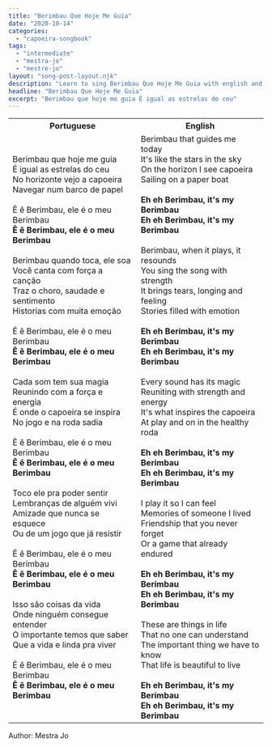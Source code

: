 ```yaml
---
title: "Berimbau Que Hoje Me Guia"
date: "2020-10-14"
categories: 
  - "capoeira-songbook"
tags: 
  - "intermediate"
  - "mestra-jo"
  - "mestre-jo"
layout: "song-post-layout.njk"
description: "Learn to sing Berimbau Que Hoje Me Guia with english and portuguese translations along with a video to help you learn."
headline: "Berimbau Que Hoje Me Guia"
excerpt: "Berimbau que hoje me guia É igual as estrelas do ceu"
---
```


<table class="capoeira-table">
    <tr class="header-row">
        <th>Portuguese</th>
        <th>English</th>
    </tr>
    <tr>
        <td>
            Berimbau que hoje me guia<br>
            É igual as estrelas do ceu<br>
            No horizonte vejo a capoeira<br>
            Navegar num barco de papel<br><br>
            Ê ê Berimbau, ele é o meu Berimbau<br>
            <strong>Ê ê Berimbau, ele é o meu Berimbau</strong><br><br>
            Berimbau quando toca, ele soa<br>
            Você canta com força a canção<br>
            Traz o choro, saudade e sentimento<br>
            Historias com muita emoção<br><br>
            Ê ê Berimbau, ele é o meu Berimbau<br>
            <strong>Ê ê Berimbau, ele é o meu Berimbau</strong><br><br>
            Cada som tem sua magia<br>
            Reunindo com a força e energia<br>
            É onde o capoeira se inspira<br>
            No jogo e na roda sadia<br><br>
            Ê ê Berimbau, ele é o meu Berimbau<br>
            <strong>Ê ê Berimbau, ele é o meu Berimbau</strong><br><br>
            Toco ele pra poder sentir<br>
            Lembranças de alguém vivi<br>
            Amizade que nunca se esquece<br>
            Ou de um jogo que já resistir<br><br>
            Ê ê Berimbau, ele é o meu Berimbau<br>
            <strong>Ê ê Berimbau, ele é o meu Berimbau</strong><br><br>
            Isso são coisas da vida<br>
            Onde ninguém consegue entender<br>
            O importante temos que saber<br>
            Que a vida e linda pra viver<br><br>
            Ê ê Berimbau, ele é o meu Berimbau<br>
            <strong>Ê ê Berimbau, ele é o meu Berimbau</strong>
        </td>
        <td>
            Berimbau that guides me today<br>
            It's like the stars in the sky<br>
            On the horizon I see capoeira<br>
            Sailing on a paper boat<br><br>
            <strong>Eh eh Berimbau, it's my Berimbau</strong><br>
            <strong>Eh eh Berimbau, it's my Berimbau</strong><br><br>
            Berimbau, when it plays, it resounds<br>
            You sing the song with strength<br>
            It brings tears, longing and feeling<br>
            Stories filled with emotion<br><br>
            <strong>Eh eh Berimbau, it's my Berimbau</strong><br>
            <strong>Eh eh Berimbau, it's my Berimbau</strong><br><br>
            Every sound has its magic<br>
            Reuniting with strength and energy<br>
            It's what inspires the capoeira<br>
            At play and on in the healthy roda<br><br>
            <strong>Eh eh Berimbau, it's my Berimbau</strong><br>
            <strong>Eh eh Berimbau, it's my Berimbau</strong><br><br>
            I play it so I can feel<br>
            Memories of someone I lived<br>
            Friendship that you never forget<br>
            Or a game that already endured<br><br>
            <strong>Eh eh Berimbau, it's my Berimbau</strong><br>
            <strong>Eh eh Berimbau, it's my Berimbau</strong><br><br>
            These are things in life<br>
            That no one can understand<br>
            The important thing we have to know<br>
            That life is beautiful to live<br><br>
            <strong>Eh eh Berimbau, it's my Berimbau</strong><br>
            <strong>Eh eh Berimbau, it's my Berimbau</strong>
        </td>
    </tr>
</table>

<figcaption>

Author: Mestra Jo

</figcaption>